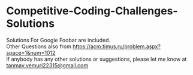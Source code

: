 # Competitive-Coding-Challenges-Solutions
Solutions For Google Foobar are included.
<br>
Other Questions also from https://acm.timus.ru/problem.aspx?space=1&num=1012
<br>
If anybody has any other solutions or suggestions, please let me know at tanmay.vemuri22315@gmail.com
